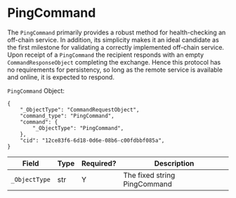 # PingCommand
The `PingCommand` primarily provides a robust method for health-checking an off-chain service. In addition, its simplicity makes it an ideal candidate as the first milestone for validating a correctly implemented off-chain service. Upon receipt of a `PingCommand` the recipient responds with an empty `CommandResponseObject` completing the exchange. Hence this protocol has no requirements for persistency, so long as the remote service is available and online, it is expected to respond.

`PingCommand` Object:
```
{
    "_ObjectType": "CommandRequestObject",
    "command_type": "PingCommand",
    "command": {
	    "_ObjectType": "PingCommand",
    },
    "cid": "12ce83f6-6d18-0d6e-08b6-c00fdbbf085a",
}
```

| Field | Type | Required? | Description |
|-------|------|-----------|-------------|
|`_ObjectType` | str | Y | The fixed string PingCommand |
